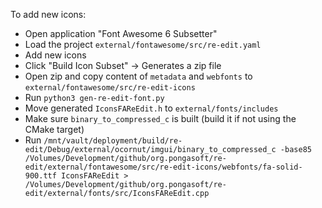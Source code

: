 To add new icons:

* Open application "Font Awesome 6 Subsetter"
* Load the project `external/fontawesome/src/re-edit.yaml`
* Add new icons
* Click "Build <N> Icon Subset" -> Generates a zip file
* Open zip and copy content of `metadata` and `webfonts` to `external/fontawesome/src/re-edit-icons`
* Run `python3 gen-re-edit-font.py`
* Move generated `IconsFAReEdit.h` to `external/fonts/includes`
* Make sure `binary_to_compressed_c` is built (build it if not using the CMake target)
* Run `/mnt/vault/deployment/build/re-edit/Debug/external/ocornut/imgui/binary_to_compressed_c -base85 /Volumes/Development/github/org.pongasoft/re-edit/external/fontawesome/src/re-edit-icons/webfonts/fa-solid-900.ttf IconsFAReEdit > /Volumes/Development/github/org.pongasoft/re-edit/external/fonts/src/IconsFAReEdit.cpp`
